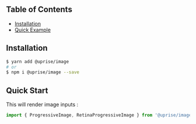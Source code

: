 ## Table of Contents

- [Installation](#installation)
- [Quick Example](#quick-start)

## Installation

```bash
$ yarn add @uprise/image 
# or
$ npm i @uprise/image --save
```

## Quick Start

This will render image inputs :

```javascript
import { ProgressiveImage, RetinaProgressiveImage } from '@uprise/image'
```
